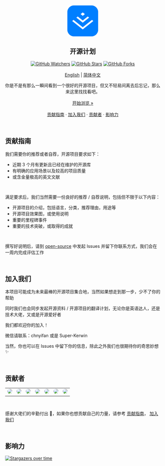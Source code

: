 <p align="center">
  <a href="#">
    <img src="./public/logo.png" alt="juejin logo" width="100" height="100">
  </a>
</p>

<h2 align="center">开源计划</h2>

<p align="center">
  <a title="GitHub Watchers" target="_blank" href="https://github.com/juejin-im/open-source/watchers"><img alt="GitHub Watchers" src="https://img.shields.io/github/watchers/juejin-im/open-source.svg?label=Watchers&style=social"></a>  
  <a title="GitHub Stars" target="_blank" href="https://github.com/juejin-im/open-source/stargazers"><img alt="GitHub Stars" src="https://img.shields.io/github/stars/juejin-im/open-source.svg?label=Stars&style=social"></a>  
  <a title="GitHub Forks" target="_blank" href="https://github.com/juejin-im/open-source/network/members"><img alt="GitHub Forks" src="https://img.shields.io/github/forks/juejin-im/open-source.svg?label=Forks&style=social"></a>
  <br>  
  <br>
  <a title="English" href="README_EN.md">English</a> | <a title="简体中文" href="#">简体中文</a></p> 
<p align="center">  
  你是不是有那么一瞬间看到一个很好的开源项目，但又不轻易间离去后忘记，那么来这里找找看吧。
  <br>  
  <br>
  <a href="https://juejin-im.github.io/open-source/">开始浏览 »</a>
  <br>
  <br>
  <a href="#贡献指南">贡献指南</a>
  ·
  <a href="#加入我们">加入我们</a>
  ·
  <a href="#贡献者">贡献者</a>
  ·
  <a href="#影响力">影响力</a>
</p>

<br/>

## 贡献指南

我们需要你的推荐或者自荐，开源项目要求如下：

- 近期 3 个月有更新且已经在维护的开源库
- 有明确的应用场景以及较高的项目质量
- 或含金量极高的英文文献

<br/>

满足要求后，我们当然需要一份良好的推荐 / 自荐说明，包括但不限于以下内容：

- 开源项目的介绍，包括语言，分类，推荐理由，用途等
- 开源项目效果图，或使用说明
- 重要的里程碑事件
- 重要的技术突破，或取得的成就

<br/>

撰写好说明后，请到 [open-source](https://github.com/juejin-im/open-source/issues) 中发起 Issues 并留下你联系方式，我们会在一周内完成评估工作

<br/>

## 加入我们

本项目可能成为未来最棒的开源项目集合地，当然如果想走到那一步，少不了你的帮助

同时我们也会同步发起开源资料 / 开源项目的翻译计划，无论你是英语达人，还是技术大佬，又或是开源爱好者

我们都欢迎你的加入！

微信请联系：chnyifan 或是 Super-Kerwin

当然，你也可以在 Issues 中留下你的信息，除此之外我们也很期待你的奇思妙想 ✨

<br/>

## 贡献者

<table>
  <tr>
    <td align="center"><a href="http://www.itcodes.cn/"><img src="https://avatars2.githubusercontent.com/u/8282645?v=4" width="80px;" style="border-radius: 80px;"/><br /></a></td>
    <td align="center"><a href="https://www.kkzhilu.xyz/"><img src="https://avatars2.githubusercontent.com/u/34807944?v=4" width="80px;" style="border-radius: 80px;"/><br /></a></td>
    <td align="center"><a href="https://dingxuewen.com/"><img src="https://avatars3.githubusercontent.com/u/26959437?v=4" width="80px;" style="border-radius: 80px;"/><br /></a></td>
    <td align="center"><a href="https://juejin.im/user/5c1b4d04e51d450eca5af1dd"><img src="https://avatars0.githubusercontent.com/u/45115006?v=4" width="80px;" style="border-radius: 80px;"/><br /></a></td>
    <td align="center"><a href="https://youngjuning.js.org/"><img src="https://avatars2.githubusercontent.com/u/13204332?v=4" width="80px;" style="border-radius: 80px;"/><br /></a></td>
    <td align="center"><a href="https://github.com/Cookieboty"><img src="https://avatars3.githubusercontent.com/u/13778283?v=4" width="80px;" style="border-radius: 80px;"/><br /></a></td>
    <td align="center"><a href="https://juejin.im/user/59c7ae3d518825788565af37"><img src="https://avatars0.githubusercontent.com/u/31562877?v=4" width="80px;" style="border-radius: 80px;"/><br /></a></td>
  </tr>
</table>
<br/>

感谢大佬们的辛勤付出 🤞，如果你也想贡献自己的力量，请参考 [贡献指南](#贡献指南)， [加入我们](#加入我们)

<br/>

## 影响力

[![Stargazers over time](https://starchart.cc/juejin-im/open-source.svg)](https://starchart.cc/juejin-im/open-source)
